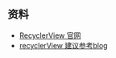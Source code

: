 ## 资料
* [RecyclerView 官网](https://developer.android.com/jetpack/androidx/releases/recyclerview)
* [recyclerView 建议参考blog](https://developer.android.com/reference/kotlin/androidx/recyclerview/widget/RecyclerView.Adapter#setstaterestorationpolicy)